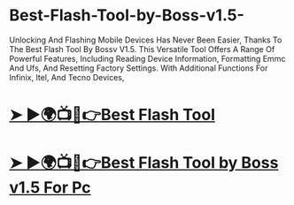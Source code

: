 # Best-Flash-Tool-by-Boss-v1.5-
Unlocking And Flashing Mobile Devices Has Never Been Easier, Thanks To The Best Flash Tool By Bossv V1.5. This Versatile Tool Offers A Range Of Powerful Features, Including Reading Device Information, Formatting Emmc And Ufs, And Resetting Factory Settings. With Additional Functions For Infinix, Itel, And Tecno Devices,
# [➤ ►🌍📺📱👉Best Flash Tool](https://a2zflashfile.com/best-flash-tool/)
# [➤ ►🌍📺📱👉Best Flash Tool by Boss v1.5 For Pc](https://gsmatoztool.com/best-flash-tool/)
